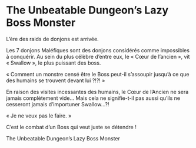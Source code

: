 # The Unbeatable Dungeon’s Lazy Boss Monster
L’ère des raids de donjons est arrivée.

Les 7 donjons Maléfiques sont des donjons considérés comme impossibles à conquérir. Au sein du plus célèbre d’entre eux, le « Cœur de l’ancien », vit « Swallow », le plus puissant des boss.

« Comment un monstre censé être le Boss peut-il s’assoupir jusqu’à ce que des humains se trouvent devant lui ?!?! »

En raison des visites incessantes des humains, le Cœur de l’Ancien ne sera jamais complètement vide… Mais cela ne signifie-t-il pas aussi qu’ils ne cesseront jamais d’importuner Swallow…?!

« Je ne veux pas le faire. »

C’est le combat d’un Boss qui veut juste se détendre !

The Unbeatable Dungeon’s Lazy Boss Monster